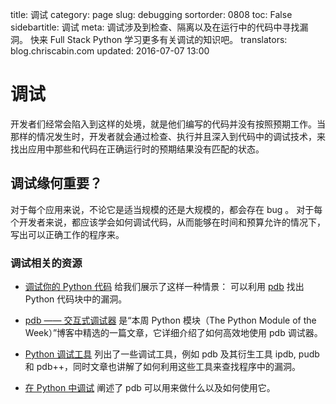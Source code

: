title: 调试
category: page
slug: debugging
sortorder: 0808
toc: False
sidebartitle: 调试
meta: 调试涉及到检查、隔离以及在运行中的代码中寻找漏洞。 快来 Full Stack Python 学习更多有关调试的知识吧。
translators: blog.chriscabin.com
updated: 2016-07-07 13:00


# 调试
开发者们经常会陷入到这样的处境，就是他们编写的代码并没有按照预期工作。当那样的情况发生时，开发者就会通过检查、执行并且深入到代码中的调试技术，来找出应用中那些和代码在正确运行时的预期结果没有匹配的状态。


## 调试缘何重要？
对于每个应用来说，不论它是适当规模的还是大规模的，都会存在 bug 。 对于每个开发者来说，都应该学会如何调试代码，从而能够在时间和预算允许的情况下，写出可以正确工作的程序来。


### 调试相关的资源
* [调试你的 Python 代码](http://howchoo.com/g/zgi2y2iwyze/debugging-your-python-code) 给我们展示了这样一种情景： 可以利用 [pdb](https://docs.python.org/2/library/pdb.html)  找出 Python 代码块中的漏洞。

* [pdb —— 交互式调试器](https://pymotw.com/2/pdb/) 是“本周 Python 模块（The Python Module of the Week）”博客中精选的一篇文章，它详细介绍了如何高效地使用 pdb 调试器。

* [Python 调试工具](http://blog.ionelmc.ro/2013/06/05/python-debugging-tools/) 列出了一些调试工具，例如 pdb 及其衍生工具 ipdb, pudb 和 pdb++，同时文章也讲解了如何利用这些工具来查找程序中的漏洞。

* [在 Python 中调试](https://pythonconquerstheuniverse.wordpress.com/2009/09/10/debugging-in-python/)
  阐述了 pdb 可以用来做什么以及如何使用它。


